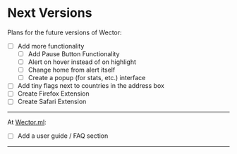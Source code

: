 **Next Versions**
================

Plans for the future versions of Wector:

- [ ] Add more functionality
	- [ ] Add Pause Button Functionality
	- [ ] Alert on hover instead of on highlight
	- [ ] Change home from alert itself
	- [ ] Create a popup \(for stats, etc.\) interface
- [ ] Add tiny flags next to countries in the address box
- [ ] Create Firefox Extension
- [ ] Create Safari Extension

* * *

At [Wector.ml](http://wector.ml "Visit us!"):

- [ ] Add a user guide / FAQ section

* * * 
